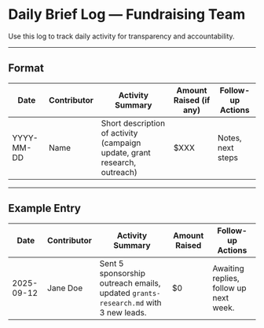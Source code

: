 # Daily Brief Log — Fundraising Team

Use this log to track daily activity for transparency and accountability.

---

## Format

| Date | Contributor | Activity Summary | Amount Raised (if any) | Follow-up Actions |
|------|-------------|----------------|----------------------|-----------------|
| YYYY-MM-DD | Name | Short description of activity (campaign update, grant research, outreach) | $XXX | Notes, next steps |

---

## Example Entry

| Date | Contributor | Activity Summary | Amount Raised | Follow-up Actions |
|------|-------------|----------------|---------------|-----------------|
| 2025-09-12 | Jane Doe | Sent 5 sponsorship outreach emails, updated `grants-research.md` with 3 new leads. | $0 | Awaiting replies, follow up next week. |
